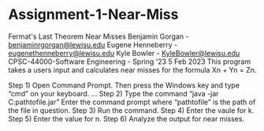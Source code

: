# Assignment-1-Near-Miss
Fermat's Last Theorem Near Misses
Benjamin Gorgan - benjaminrgorgan@lewisu.edu
Eugene Henneberry - eugenethenneberry@lewisu.edu
Kyle Bowler - KyleBowler@lewisu.edu
CPSC-44000-Software Engineering - Spring '23
5 Feb 2023
This program takes a users input and calculates near misses for the formula Xn + Yn = Zn.

Step 1) Open Command Prompt. Then press the Windows key and type “cmd” on your keyboard. ...
Step 2) Type the command “java -jar C:pathtofile.jar” Enter the command prompt where “pathtofile” is the path of the file in question.
Step 3) Run the command.
Step 4) Enter the vaule for k.
Step 5) Enter the value for n.
Step 6) Analyze the output for near misses.
